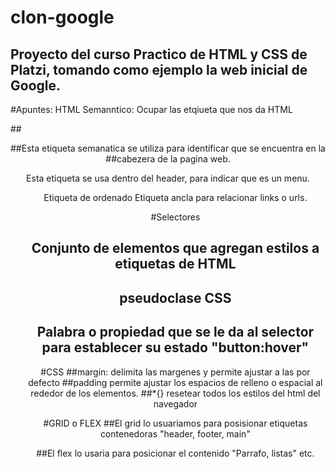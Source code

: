 # clon-google

## Proyecto del curso Practico de HTML y CSS de Platzi, tomando como ejemplo la web inicial de Google.

#Apuntes:
HTML Semanntico: Ocupar las etqiueta que nos da HTML

##<header>
##Esta etiqueta semanatica se utiliza para identificar que se encuentra en la ##cabezera de la pagina web.

<nav> Esta etiqueta se usa dentro del header, para indicar que es un menu.
<ul> Etiqueta de ordenado
<a> Etiqueta ancla para relacionar links o urls.

#Selectores

## Conjunto de elementos que agregan estilos a etiquetas de HTML

# pseudoclase CSS

## Palabra o propiedad que se le da al selector para establecer su estado "button:hover"

#CSS
##margin: delimita las margenes y permite ajustar a las por defecto
##padding permite ajustar los espacios de relleno o espacial al rededor de los elementos.
##\*{} resetear todos los estilos del html del navegador

#GRID o FLEX
##El grid lo usuariamos para posisionar etiquetas contenedoras "header, footer, main"

##El flex lo usaria para posicionar el contenido "Parrafo, listas" etc.
